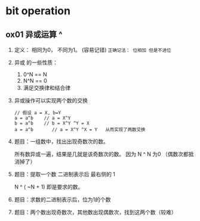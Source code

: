 # bit operation

## ox01 异或运算 ^

1. 定义： 相同为0， 不同为1。 (容易记错)   `正确记法： 位相加 但是不进位`

2. 异或 的一些性质：

   1. 0^N == N
   2. N^N == 0
   3. 满足交换律和结合律 

3. 异或操作可以实现两个数的交换

   ```
   // 假设 a = X, b=Y
   a = a^b    // a = X^Y
   b = a^b    // b = X^Y ^Y = X
   a = a^b		 // a = X^Y ^X = Y   从而实现了两数交换
   ```

4. 题目：一组数中，找出出现奇数次的数。 

   所有数异或一遍，结果是几就是该奇数次的数。 因为 N ^ N 为0 （偶数次都抵消掉了）

5. 题目：提取一个数 二进制表示后 最右侧的 1

   N  ^ ( ~N + 1) 即是要求的数。 

6. 题目：求数的二进制表示后，位为1的个数

7. 题目：两个数出现奇数次，其他数出现偶数次，找到这两个数（较难）

   

